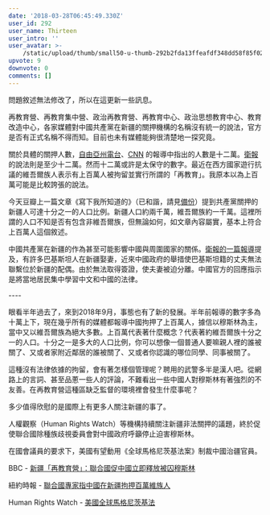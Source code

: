 ```yaml
---
date: '2018-03-28T06:45:49.330Z'
user_id: 292
user_name: Thirteen
user_intro: ''
user_avatar: >-
    /static/upload/thumb/small50-u-thumb-292b2fda13ffeafdf348dd58f85f02a2f3c2a01ee2c.png
upvote: 9
downvote: 0
comments: []
---
```


問題敘述無法修改了，所以在這更新一些訊息。

  

再教育營、再教育集中營、政治再教育營、再教育中心、政治思想教育中心、教育改造中心，各家媒體對中國共產黨在新疆的關押機構的名稱沒有統一的說法，官方是否有正式名稱不得而知。目前也未有媒體能夠很清楚地一探究竟。

  

關於具體的關押人數，[自由亞州電台](https://web.archive.org:443/web/20181027093829/https://www.rfa.org/english/news/uyghur/detentions-01222018171657.html)、[CNN](https://web.archive.org:443/web/20181027093829/https://www.cnn.com/2018/02/02/asia/china-xinjiang-detention-camps-intl/index.html) 的報導中指出的人數是十二萬。[衛報](https://web.archive.org:443/web/20181027093829/https://www.theguardian.com/world/2018/jan/25/at-least-120000-muslim-uighurs-held-in-chinese-re-education-camps-report)的說法則是至少十二萬。然而十二萬或許是太保守的數字。最近在西方國家遊行抗議的維吾爾族人表示有上百萬人被拘留並實行所謂的「再教育」。我原本以為上百萬可能是比較誇張的說法。

今天豆瓣上一篇文章《寫下我所知道的》（已和諧，請見[備份](https://web.archive.org:443/web/20181027093829/https://www.pin-cong.com/p/57364/)）提到共產黨關押的新疆人可達十分之一的人口比例。新疆人口約兩千萬，維吾爾族約一千萬。這裡所謂的人口不知是否有包含非維吾爾族，但無論如何，如文章內容屬實，基本上符合上百萬人這個敘述。

  

中國共產黨在新疆的作為甚至可能影響中國與周圍國家的關係。[衛報的一篇報導](https://web.archive.org:443/web/20181027093829/https://www.theguardian.com/world/2018/mar/15/chinese-crackdown-separates-pakistani-husbands-from-uighur-wives)提及，有許多巴基斯坦人在新疆娶妻，近來中國政府的舉措使巴基斯坦籍的丈夫無法聯繫位於新疆的配偶。由於無法取得簽證，使夫妻被迫分離。中國官方的回應指示是將當地居民集中學習中文和中國的法律。

  

\----

眼看半年過去了，來到2018年9月，事態也有了新的發展。半年前報導的數字多為十萬上下，現在幾乎所有的媒體都報導中國拘押了上百萬人，據信以穆斯林為主，當中又以維吾爾族為絕大多數。上百萬代表著什麼概念？代表著約維吾爾族十分之一的人口。十分之一是多大的人口比例，你可以想像一個普通人要嘛親人裡的誰被關了、又或者家附近鄰居的誰被關了、又或者你認識的哪位同學、同事被關了。

這種沒有法律依據的拘留，會有著怎樣個管理呢？聘用的武警多半是漢人吧。從網路上的言詞、甚至品蔥一些人的評論，不難看出一些中國人對穆斯林有著強烈的不友善。在再教育營這種區缺乏監督的環境裡會發生什麼事呢？

多少值得欣慰的是國際上有更多人關注新疆的事了。

人權觀察（Human Rights Watch）等機構持續關注新疆非法關押的議題，終於促使聯合國除種族歧視委員會對中國政府呼籲停止迫害穆斯林。

在國會議員的要求下，美國有望動用《全球馬格尼茨基法案》制裁中國治疆官員。

  

BBC - [新疆「再教育營」：聯合國促中國立即釋放被囚穆斯林](https://web.archive.org:443/web/20181027093829/https://www.bbc.com/zhongwen/trad/world-45372262)

紐約時報 - [聯合國專家指中國在新疆拘押百萬維族人](https://web.archive.org:443/web/20181027093829/https://cn.nytimes.com/china/20180813/china-xinjiang-un-uighurs/)

Human Rights Watch - [美國全球馬格尼茨基法](https://web.archive.org:443/web/20181027093829/https://www.hrw.org/zh-hans/news/2017/09/13/309262)
